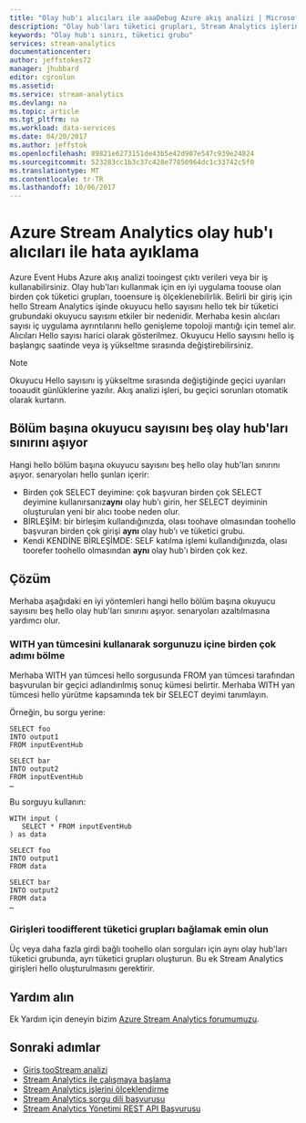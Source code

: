 ```yaml
---
title: "Olay hub'ı alıcıları ile aaaDebug Azure akış analizi | Microsoft Docs"
description: "Olay hub'ları tüketici grupları, Stream Analytics işlerini dikkate için en iyi uygulamaları sorgulayın."
keywords: "Olay hub'ı sınırı, tüketici grubu"
services: stream-analytics
documentationcenter: 
author: jeffstokes72
manager: jhubbard
editor: cgronlun
ms.assetid: 
ms.service: stream-analytics
ms.devlang: na
ms.topic: article
ms.tgt_pltfrm: na
ms.workload: data-services
ms.date: 04/20/2017
ms.author: jeffstok
ms.openlocfilehash: 89821e6273151de43b5e42d907e547c939e24824
ms.sourcegitcommit: 523283cc1b3c37c428e77850964dc1c33742c5f0
ms.translationtype: MT
ms.contentlocale: tr-TR
ms.lasthandoff: 10/06/2017
---
```

# <a name="debug-azure-stream-analytics-with-event-hub-receivers"></a>Azure Stream Analytics olay hub'ı alıcıları ile hata ayıklama

Azure Event Hubs Azure akış analizi tooingest çıktı verileri veya bir iş kullanabilirsiniz. Olay hub'ları kullanmak için en iyi uygulama toouse olan birden çok tüketici grupları, tooensure iş ölçeklenebilirlik. Belirli bir giriş için hello Stream Analytics işinde okuyucu hello sayısını hello tek bir tüketici grubundaki okuyucu sayısını etkiler bir nedenidir. Merhaba kesin alıcıları sayısı iç uygulama ayrıntılarını hello genişleme topoloji mantığı için temel alır. Alıcıları Hello sayısı harici olarak gösterilmez. Okuyucu Hello sayısını hello iş başlangıç saatinde veya iş yükseltme sırasında değiştirebilirsiniz.

> [!NOTE]
> Okuyucu Hello sayısını iş yükseltme sırasında değiştiğinde geçici uyarıları tooaudit günlüklerine yazılır. Akış analizi işleri, bu geçici sorunları otomatik olarak kurtarın.

## <a name="number-of-readers-per-partition-exceeds-event-hubs-limit-of-five"></a>Bölüm başına okuyucu sayısını beş olay hub'ları sınırını aşıyor

Hangi hello bölüm başına okuyucu sayısını beş hello olay hub'ları sınırını aşıyor. senaryoları hello şunları içerir:

* Birden çok SELECT deyimine: çok başvuran birden çok SELECT deyimine kullanırsanız**aynı** olay hub'ı girin, her SELECT deyiminin oluşturulan yeni bir alıcı toobe neden olur.
* BİRLEŞİM: bir birleşim kullandığınızda, olası toohave olmasından toohello başvuran birden çok girişi **aynı** olay hub'ı ve tüketici grubu.
* Kendi KENDİNE BİRLEŞİMDE: SELF katılma işlemi kullandığınızda, olası toorefer toohello olmasından **aynı** olay hub'ı birden çok kez.

## <a name="solution"></a>Çözüm

Merhaba aşağıdaki en iyi yöntemleri hangi hello bölüm başına okuyucu sayısını beş hello olay hub'ları sınırını aşıyor. senaryoları azaltılmasına yardımcı olur.

### <a name="split-your-query-into-multiple-steps-by-using-a-with-clause"></a>WITH yan tümcesini kullanarak sorgunuzu içine birden çok adımı bölme

Merhaba WITH yan tümcesi hello sorgusunda FROM yan tümcesi tarafından başvurulan bir geçici adlandırılmış sonuç kümesi belirtir. Merhaba WITH yan tümcesi hello yürütme kapsamında tek bir SELECT deyimi tanımlayın.

Örneğin, bu sorgu yerine:

```
SELECT foo 
INTO output1
FROM inputEventHub

SELECT bar
INTO output2
FROM inputEventHub 
…
```

Bu sorguyu kullanın:

```
WITH input (
   SELECT * FROM inputEventHub
) as data

SELECT foo
INTO output1
FROM data

SELECT bar
INTO output2
FROM data
…
```

### <a name="ensure-that-inputs-bind-toodifferent-consumer-groups"></a>Girişleri toodifferent tüketici grupları bağlamak emin olun

Üç veya daha fazla girdi bağlı toohello olan sorguları için aynı olay hub'ları tüketici grubunda, ayrı tüketici grupları oluşturun. Bu ek Stream Analytics girişleri hello oluşturulmasını gerektirir.


## <a name="get-help"></a>Yardım alın
Ek Yardım için deneyin bizim [Azure Stream Analytics forumumuzu](https://social.msdn.microsoft.com/Forums/en-US/home?forum=AzureStreamAnalytics).

## <a name="next-steps"></a>Sonraki adımlar
* [Giriş tooStream analizi](stream-analytics-introduction.md)
* [Stream Analytics ile çalışmaya başlama](stream-analytics-real-time-fraud-detection.md)
* [Stream Analytics işlerini ölçeklendirme](stream-analytics-scale-jobs.md)
* [Stream Analytics sorgu dili başvurusu](https://msdn.microsoft.com/library/azure/dn834998.aspx)
* [Stream Analytics Yönetimi REST API Başvurusu](https://msdn.microsoft.com/library/azure/dn835031.aspx)
